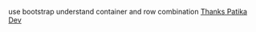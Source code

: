 ﻿
use bootstrap understand container and row combination 
[Thanks Patika Dev](https://www.patika.dev/)

